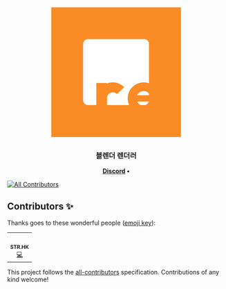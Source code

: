 <h1 align="center">
	<img
		width="300"
		alt="Brender"
		src="https://raw.githubusercontent.com/SHI3DO/Brender/main/Brender-client/src/brender-logo.png">
</h1>

<h3 align="center">
  블렌더 렌더러	
</h3>

<p align="center">
	<strong>
		<a href="https://discord.gg/jrpFyq8DDW">Discord</a>
		•
	</strong>
</p>

<!-- ALL-CONTRIBUTORS-BADGE:START - Do not remove or modify this section -->
[![All Contributors](https://img.shields.io/badge/all_contributors-1-orange.svg?style=flat-square)](#contributors-)
<!-- ALL-CONTRIBUTORS-BADGE:END -->

## Contributors ✨

Thanks goes to these wonderful people ([emoji key](https://allcontributors.org/docs/en/emoji-key)):

<!-- ALL-CONTRIBUTORS-LIST:START - Do not remove or modify this section -->
<!-- prettier-ignore-start -->
<!-- markdownlint-disable -->
<table>
  <tr>
    <td align="center"><a href="https://github.com/STR-HK"><img src="https://avatars.githubusercontent.com/u/78652371?v=4?s=100" width="100px;" alt=""/><br /><sub><b>STR.HK</b></sub></a><br /><a href="https://github.com/SHI3DO/Brender/commits?author=STR-HK" title="Code">💻</a></td>
  </tr>
</table>

<!-- markdownlint-restore -->
<!-- prettier-ignore-end -->

<!-- ALL-CONTRIBUTORS-LIST:END -->

This project follows the [all-contributors](https://github.com/all-contributors/all-contributors) specification. Contributions of any kind welcome!
